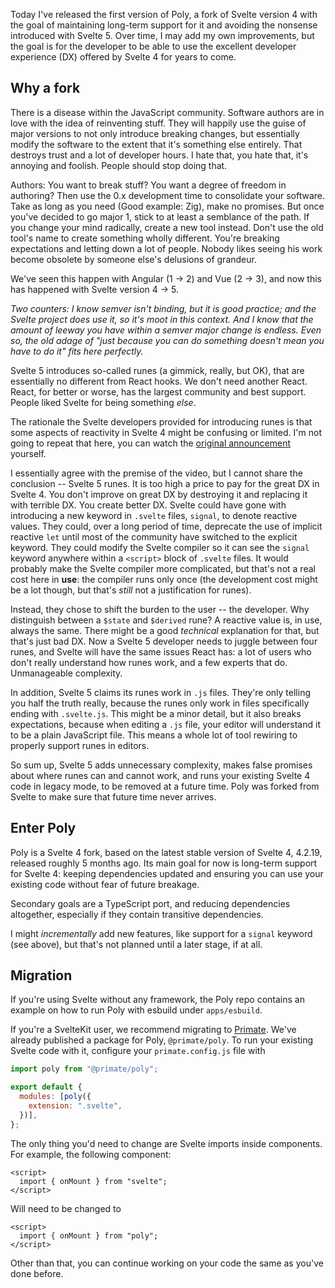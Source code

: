 Today I've released the first version of Poly, a fork of Svelte version 4 with
the goal of maintaining long-term support for it and avoiding the nonsense
introduced with Svelte 5. Over time, I may add my own improvements, but the
goal is for the developer to be able to use the excellent developer experience
(DX) offered by Svelte 4 for years to come.

## Why a fork

There is a disease within the JavaScript community. Software authors are in
love with the idea of reinventing stuff. They will happily use the guise of
major versions to not only introduce breaking changes, but essentially modify
the software to the extent that it's something else entirely. That destroys
trust and a lot of developer hours. I hate that, you hate that, it's annoying
and foolish. People should stop doing that.

Authors: You want to break stuff? You want a degree of freedom in authoring?
Then use the 0.x development time to consolidate your software. Take as long as
you need (Good example: Zig), make no promises. But once you've decided to go
major 1, stick to at least a semblance of the path. If you change your mind
radically, create a new tool instead. Don't use the old tool's name to create
something wholly different. You're breaking expectations and letting down a lot
of people. Nobody likes seeing his work become obsolete by someone else's
delusions of grandeur.

We've seen this happen with Angular (1 -> 2) and Vue (2 -> 3), and now this has
happened with Svelte version 4 -> 5.

*Two counters: I know semver isn't binding, but it is good practice; and the
Svelte project does use it, so it's moot in this context. And I know that the
amount of leeway you have within a semver major change is endless. Even so,
the old adage of "just because you can do something doesn't mean you have to do
it" fits here perfectly.*

Svelte 5 introduces so-called runes (a gimmick, really, but OK), that are
essentially no different from React hooks. We don't need another React. React,
for better or worse, has the largest community and best support. People liked
Svelte for being something *else*.

The rationale the Svelte developers provided for introducing runes is that some
aspects of reactivity in Svelte 4 might be confusing or limited. I'm not going
to repeat that here, you can watch the
[original announcement][introducing-runes] yourself.

I essentially agree with the premise of the video, but I cannot share the
conclusion -- Svelte 5 runes. It is too high a price to pay for the great DX in
Svelte 4. You don't improve on great DX by destroying it and replacing it with
terrible DX. You create better DX. Svelte could have gone with introducing a
new keyword in `.svelte` files, `signal`, to denote reactive values. They could,
over a long period of time, deprecate the use of implicit reactive `let` until
most of the community have switched to the explicit keyword. They could modify
the Svelte compiler so it can see the `signal` keyword anywhere within a
`<script>` block of `.svelte` files. It would probably make the Svelte compiler
more complicated, but that's not a real cost here in **use**: the compiler runs
only once (the development cost might be a lot though, but that's *still* not a
justification for runes).

Instead, they chose to shift the burden to the user -- the developer. Why
distinguish between a `$state` and `$derived` rune? A reactive value is, in use,
always the same. There might be a good *technical* explanation for that, but
that's just bad DX. Now a Svelte 5 developer needs to juggle between four runes,
and Svelte will have the same issues React has: a lot of users who don't really
understand how runes work, and a few experts that do. Unmanageable complexity.

In addition, Svelte 5 claims its runes work in `.js` files. They're only
telling you half the truth really, because the runes only work in files
specifically ending with `.svelte.js`. This might be a minor detail, but it
also breaks expectations, because when editing a `.js` file, your editor will
understand it to be a plain JavaScript file. This means a whole lot of tool
rewiring to properly support runes in editors.

So sum up, Svelte 5 adds unnecessary complexity, makes false promises about
where runes can and cannot work, and runs your existing Svelte 4 code in legacy
mode, to be removed at a future time. Poly was forked from Svelte to make sure
that future time never arrives.

## Enter Poly

Poly is a Svelte 4 fork, based on the latest stable version of Svelte 4,
4.2.19, released roughly 5 months ago. Its main goal for now is long-term 
support for Svelte 4: keeping dependencies updated and ensuring you can use
your existing code without fear of future breakage.

Secondary goals are a TypeScript port, and reducing dependencies altogether,
especially if they contain transitive dependencies.

I might *incrementally* add new features, like support for a `signal` keyword
(see above), but that's not planned until a later stage, if at all.

## Migration

If you're using Svelte without any framework, the Poly repo contains an example
on how to run Poly with esbuild under `apps/esbuild`.

If you're a SvelteKit user, we recommend migrating to [Primate]. We've already
published a package for Poly, `@primate/poly`. To run your existing Svelte code 
with it, configure your `primate.config.js` file with

```js
import poly from "@primate/poly";

export default {
  modules: [poly({
    extension: ".svelte",
  })],
};
```

The only thing you'd need to change are Svelte imports inside components.
For example, the following component:

```svelte
<script>
  import { onMount } from "svelte";
</script>
```

Will need to be changed to

```svelte
<script>
  import { onMount } from "poly";
</script>
```

Other than that, you can continue working on your code the same as you've done
before.

[introducing-runes]: https://www.youtube.com/watch?v=RVnxF3j3N8U
[Primate]: https://primatejs.com
